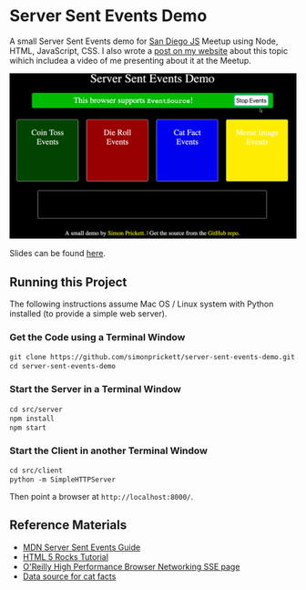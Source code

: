 # Server Sent Events Demo

A small Server Sent Events demo for [San Diego JS](http://sandiegojs.org/) Meetup using Node, HTML, JavaScript, CSS.  I also wrote a [post on my website](https://simonprickett.dev/a-look-at-server-sent-events/) about this topic wihich includea a video of me presenting about it at the Meetup.

![demo](sse_demo.gif)

Slides can be found [here](https://docs.google.com/presentation/d/1ueJ6ewO3i34OXRBI8mY6g26cKbkPDf4cNSrtX4ULBx4/edit?usp=sharing).

## Running this Project

The following instructions assume Mac OS / Linux system with Python installed (to provide a simple web server).

### Get the Code using a Terminal Window

```
git clone https://github.com/simonprickett/server-sent-events-demo.git
cd server-sent-events-demo
```

### Start the Server in a Terminal Window

```
cd src/server
npm install
npm start
```

### Start the Client in another Terminal Window

```
cd src/client
python -m SimpleHTTPServer
```

Then point a browser at `http://localhost:8000/`.

## Reference Materials

* [MDN Server Sent Events Guide](https://developer.mozilla.org/en-US/docs/Web/API/Server-sent_events/Using_server-sent_events)
* [HTML 5 Rocks Tutorial](https://www.html5rocks.com/en/tutorials/eventsource/basics/)
* [O'Reilly High Performance Browser Networking SSE page](https://hpbn.co/server-sent-events-sse/)
* [Data source for cat facts](https://github.com/vadimdemedes/cat-facts)
